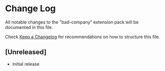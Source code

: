 # Change Log

All notable changes to the "bad-company" extension pack will be documented in this file.

Check [Keep a Changelog](http://keepachangelog.com/) for recommendations on how to structure this file.

## [Unreleased]

- Initial release
